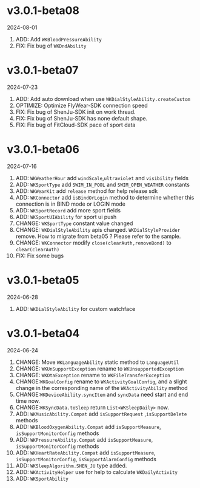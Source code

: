 # v3.0.1-beta08

2024-08-01

1. ADD: Add `WKBloodPressureAbility`
2. FIX: Fix bug of `WKDndAbility`

# v3.0.1-beta07

2024-07-23

1. ADD: Add auto download when use `WKDialStyleAbility.createCustom`
2. OPTIMIZE: Optimize FlyWear-SDK connection speed
3. FIX: Fix bug of ShenJu-SDK init on work thread.
4. FIX: Fix bug of ShenJu-SDK has none default shape.
5. FIX: Fix bug of FitCloud-SDK pace of sport data

# v3.0.1-beta06

2024-07-16

1. ADD: `WKWeatherHour` add `windScale`,`ultraviolet` and `visibility` fields
2. ADD: `WKSportType` add `SWIM_IN_POOL` and `SWIM_OPEN_WEATHER` constants
3. ADD: `WKWearKit` add `release` method for help release sdk
4. ADD: `WKConnector` add `isBindOrLogin` method to determine whether this connection is in BIND mode or LOGIN mode
5. ADD: `WKSportRecord` add more sport fields
6. ADD: `WKSportUIAbility` for sport ui push
7. CHANGE: `WKSportType` constant value changed
8. CHANGE: `WKDialStyleAbility` apis changed. `WKDialStyleProvider` remove. How to migrate from beta05 ? Please refer to the sample.
9. CHANGE: `WKConnector` modify `close(clearAuth,removeBond)` to `clear(clearAuth)`
10. FIX: Fix some bugs

# v3.0.1-beta05

2024-06-28

1. ADD: `WKDialStyleAbility` for custom watchface

# v3.0.1-beta04

2024-06-24

1. CHANGE: Move `WKLanguageAbility` static method to `LanguageUtil`
2. CHANGE: `WKUnSupportException` rename to `WKUnsupportedException`
3. CHANGE: `WKOtaException` rename to `WKFileTransferException`
4. CHANGE:`WKGoalConfig` rename to `WKActivityGoalConfig`, and a slight change in the corresponding name of the `WKActivityAbility` method
5. CHANGE:`WKDeviceAbility.syncItem` and `syncData` need start and end time now.
6. CHANGE:`WKSyncData.toSleep` return `List<WKSleepDaily>` now.
7. ADD: `WKMusicAbility.Compat` add `isSupportRequest` ,`isSupportDelete` methods
8. ADD: `WKBloodOxygenAbility.Compat` add `isSupportMeasure`, `isSupportMonitorConfig` methods
9. ADD: `WKPressureAbility.Compat` add `isSupportMeasure`, `isSupportMonitorConfig` methods
10. ADD: `WKHeartRateAbility.Compat` add `isSupportMeasure`, `isSupportMonitorConfig`, `isSupportAlarmConfig` methods
11. ADD: `WKSleepAlgorithm.SHEN_JU` type added.
12. ADD: `WKActivityHelper` use for help to calculate `WKDailyActivity`
13. ADD: `WKSportAbility`